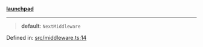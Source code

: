 [**launchpad**](index.md)

***

> **default**: `NextMiddleware`

Defined in: [src/middleware.ts:14](https://github.com/victorbratov/launchpad/blob/d14315d3bd6634bc1c0e4507f8ad0551e9221cbc/src/middleware.ts#L14)
